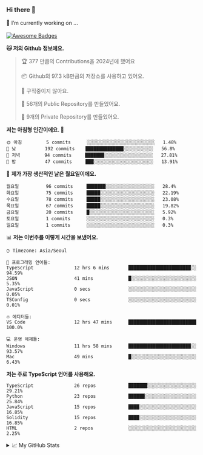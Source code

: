 ### Hi there 👋 
🔭 I’m currently working on ... </br></br>
[![Awesome Badges](https://img.shields.io/badge/Introduce-EN-green.svg)](https://github.com/tlatkdgus1/tlatkdgus1/blob/main/README.md.en)

<!--START_SECTION:waka-->
**🐱 저의 Github 정보에요.** 

> 🏆 377 만큼의 Contributions을 2024년에 했어요
 > 
> 📦 Github의 97.3 kB만큼의 저장소를 사용하고 있어요. 
 > 
> 🚫 구직중이지 않아요.
 > 
> 📜 56개의 Public Repository를 만들었어요. 
 > 
> 🔑 9개의 Private Repository를 만들었어요.  

**저는 아침형 인간이에요. 🐤** 

```text
🌞 아침         5 commits      ░░░░░░░░░░░░░░░░░░░░░░░░░   1.48% 
🌆 낮　         192 commits    ██████████████░░░░░░░░░░░   56.8% 
🌃 저녁         94 commits     ███████░░░░░░░░░░░░░░░░░░   27.81% 
🌙 밤　         47 commits     ███░░░░░░░░░░░░░░░░░░░░░░   13.91%

```
📅 **제가 가장 생산적인 날은 월요일이에요.** 

```text
월요일          96 commits     ███████░░░░░░░░░░░░░░░░░░   28.4% 
화요일          75 commits     █████░░░░░░░░░░░░░░░░░░░░   22.19% 
수요일          78 commits     █████░░░░░░░░░░░░░░░░░░░░   23.08% 
목요일          67 commits     █████░░░░░░░░░░░░░░░░░░░░   19.82% 
금요일          20 commits     █░░░░░░░░░░░░░░░░░░░░░░░░   5.92% 
토요일          1 commits      ░░░░░░░░░░░░░░░░░░░░░░░░░   0.3% 
일요일          1 commits      ░░░░░░░░░░░░░░░░░░░░░░░░░   0.3%

```


📊 **저는 이번주를 이렇게 시간을 보냈어요.** 

```text
⌚︎ Timezone: Asia/Seoul

💬 프로그래밍 언어들: 
TypeScript               12 hrs 6 mins       ███████████████████████░░   94.59% 
JSON                     41 mins             █░░░░░░░░░░░░░░░░░░░░░░░░   5.35% 
JavaScript               0 secs              ░░░░░░░░░░░░░░░░░░░░░░░░░   0.05% 
TSConfig                 0 secs              ░░░░░░░░░░░░░░░░░░░░░░░░░   0.01%

🔥 에디터들: 
VS Code                  12 hrs 47 mins      █████████████████████████   100.0%

💻 운영 체제들: 
Windows                  11 hrs 58 mins      ███████████████████████░░   93.57% 
Mac                      49 mins             █░░░░░░░░░░░░░░░░░░░░░░░░   6.43%

```

**저는 주로 TypeScript 언어를 사용해요.** 

```text
TypeScript               26 repos            ███████░░░░░░░░░░░░░░░░░░   29.21% 
Python                   23 repos            ██████░░░░░░░░░░░░░░░░░░░   25.84% 
JavaScript               15 repos            ████░░░░░░░░░░░░░░░░░░░░░   16.85% 
Solidity                 15 repos            ████░░░░░░░░░░░░░░░░░░░░░   16.85% 
HTML                     2 repos             ░░░░░░░░░░░░░░░░░░░░░░░░░   2.25%

```



<!--END_SECTION:waka-->

<details>
<summary>📈 My GitHub Stats</summary>
<p align="center"> <img src="https://github-readme-stats.vercel.app/api?username=tlatkdgus1&show_icons=true" alt="tlatkdgus1" />
</details>
